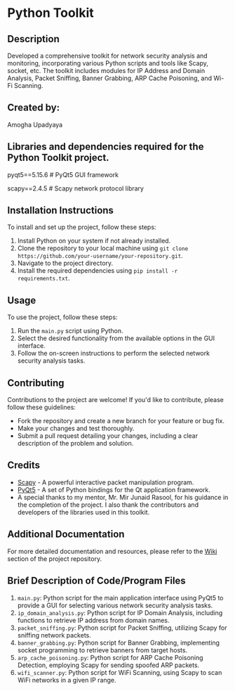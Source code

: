 # Python Toolkit

## Description
Developed a comprehensive toolkit for network security analysis and monitoring, incorporating various Python scripts and tools like Scapy, socket, etc. The toolkit includes modules for IP Address and Domain Analysis, Packet Sniffing, Banner Grabbing, ARP Cache Poisoning, and Wi-Fi Scanning.

## Created by:
Amogha Upadyaya

## Libraries and dependencies required for the Python Toolkit project.
pyqt5==5.15.6   # PyQt5 GUI framework

scapy==2.4.5    # Scapy network protocol library

## Installation Instructions
To install and set up the project, follow these steps:
1. Install Python on your system if not already installed.
2. Clone the repository to your local machine using `git clone https://github.com/your-username/your-repository.git`.
3. Navigate to the project directory.
4. Install the required dependencies using `pip install -r requirements.txt`.

## Usage
To use the project, follow these steps:
1. Run the `main.py` script using Python.
2. Select the desired functionality from the available options in the GUI interface.
3. Follow the on-screen instructions to perform the selected network security analysis tasks.

## Contributing
Contributions to the project are welcome! If you'd like to contribute, please follow these guidelines:
- Fork the repository and create a new branch for your feature or bug fix.
- Make your changes and test thoroughly.
- Submit a pull request detailing your changes, including a clear description of the problem and solution.

## Credits
- [Scapy](https://scapy.net/) - A powerful interactive packet manipulation program.
- [PyQt5](https://riverbankcomputing.com/software/pyqt/intro) - A set of Python bindings for the Qt application framework.
- A special thanks to my mentor, Mr. Mir Junaid Rasool, for his guidance in the completion of the project. I also thank the contributors and developers of the libraries used in this toolkit.

## Additional Documentation
For more detailed documentation and resources, please refer to the [Wiki](https://github.com/your-username/your-repository/wiki) section of the project repository.

## Brief Description of Code/Program Files
1. `main.py`: Python script for the main application interface using PyQt5 to provide a GUI for selecting various network security analysis tasks.
2. `ip_domain_analysis.py`: Python script for IP Domain Analysis, including functions to retrieve IP address from domain names.
3. `packet_sniffing.py`: Python script for Packet Sniffing, utilizing Scapy for sniffing network packets.
4. `banner_grabbing.py`: Python script for Banner Grabbing, implementing socket programming to retrieve banners from target hosts.
5. `arp_cache_poisoning.py`: Python script for ARP Cache Poisoning Detection, employing Scapy for sending spoofed ARP packets.
6. `wifi_scanner.py`: Python script for WiFi Scanning, using Scapy to scan WiFi networks in a given IP range.
